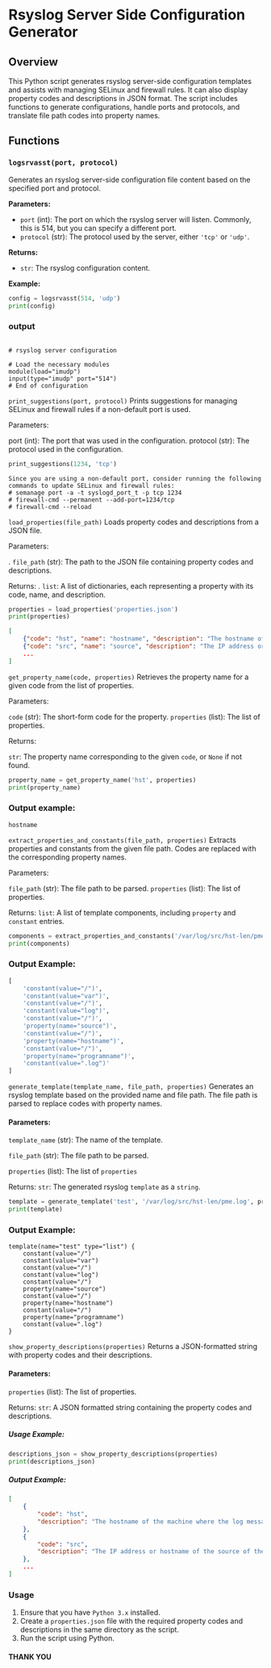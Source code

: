 # Rsyslog Server Side Configuration Generator

## Overview

This Python script generates rsyslog server-side configuration templates and assists with managing SELinux and firewall rules. It can also display property codes and descriptions in JSON format. The script includes functions to generate configurations, handle ports and protocols, and translate file path codes into property names.

## Functions

### `logsrvasst(port, protocol)`

Generates an rsyslog server-side configuration file content based on the specified port and protocol.

**Parameters:**
- `port` (int): The port on which the rsyslog server will listen. Commonly, this is 514, but you can specify a different port.
- `protocol` (str): The protocol used by the server, either `'tcp'` or `'udp'`.

**Returns:**
- `str`: The rsyslog configuration content.

**Example:**

```python
config = logsrvasst(514, 'udp')
print(config)
```

### output
```plaintext

# rsyslog server configuration

# Load the necessary modules
module(load="imudp") 
input(type="imudp" port="514")
# End of configuration
```

`print_suggestions(port, protocol)`
Prints suggestions for managing SELinux and firewall rules if a non-default port is used.

Parameters:

port (int): The port that was used in the configuration.
protocol (str): The protocol used in the configuration.

```python
print_suggestions(1234, 'tcp')
```

```plaintext
Since you are using a non-default port, consider running the following commands to update SELinux and firewall rules:
# semanage port -a -t syslogd_port_t -p tcp 1234
# firewall-cmd --permanent --add-port=1234/tcp
# firewall-cmd --reload
```

`load_properties(file_path)`
Loads property codes and descriptions from a JSON file.

Parameters:

. `file_path` (str): The path to the JSON file containing property codes and descriptions.

Returns:
. `list`: A list of dictionaries, each representing a property with its code, name, and description.

```python
properties = load_properties('properties.json')
print(properties)
```
```json
[
    {"code": "hst", "name": "hostname", "description": "The hostname of the machine where the log message was originated."},
    {"code": "src", "name": "source", "description": "The IP address or hostname of the source of the log message."},
    ...
]
```

`get_property_name(code, properties)`
Retrieves the property name for a given code from the list of properties.

Parameters:

`code` (str): The short-form code for the property.
`properties` (list): The list of properties.

Returns:

`str`: The property name corresponding to the given `code`, or `None` if not found.

```python
property_name = get_property_name('hst', properties)
print(property_name)
```
### Output example:
```plaintext
hostname
```
`extract_properties_and_constants(file_path, properties)`
Extracts properties and constants from the given file path. Codes are replaced with the corresponding property names.

Parameters:

`file_path` (str): The file path to be parsed.
`properties` (list): The list of properties.

Returns:
`list`: A list of template components, including `property` and `constant` entries.

```python
components = extract_properties_and_constants('/var/log/src/hst-len/pme.log', properties)
print(components)
```
### Output Example:
```python
[
    'constant(value="/")',
    'constant(value="var")',
    'constant(value="/")',
    'constant(value="log")',
    'constant(value="/")',
    'property(name="source")',
    'constant(value="/")',
    'property(name="hostname")',
    'constant(value="/")',
    'property(name="programname")',
    'constant(value=".log")'
]
```

`generate_template(template_name, file_path, properties)`
Generates an rsyslog template based on the provided name and file path. The file path is parsed to replace codes with property names.

####  Parameters:

`template_name` (str): The name of the template.

`file_path` (str): The file path to be parsed.

p`roperties` (list): The list of `properties`

Returns:
`str`: The generated rsyslog `template` as a `string`.

```python
template = generate_template('test', '/var/log/src/hst-len/pme.log', properties)
print(template)
```

### Output Example:
```plaintext
template(name="test" type="list") {
    constant(value="/")
    constant(value="var")
    constant(value="/")
    constant(value="log")
    constant(value="/")
    property(name="source")
    constant(value="/")
    property(name="hostname")
    constant(value="/")
    property(name="programname")
    constant(value=".log")
}
```

`show_property_descriptions(properties)`
Returns a JSON-formatted string with property codes and their descriptions.

#### Parameters:

`properties` (list): The list of properties.

Returns:
`str`: A JSON formatted string containing the property codes and descriptions.

##### Usage Example:
```python
descriptions_json = show_property_descriptions(properties)
print(descriptions_json)
```
##### Output Example:
```json
[
    {
        "code": "hst",
        "description": "The hostname of the machine where the log message was originated."
    },
    {
        "code": "src",
        "description": "The IP address or hostname of the source of the log message."
    },
    ...
]
```

### Usage
1. Ensure that you have `Python 3.x` installed.
2. Create a `properties.json` file with the required property codes and descriptions in the same directory as the script.
3. Run the script using Python.

#### THANK YOU